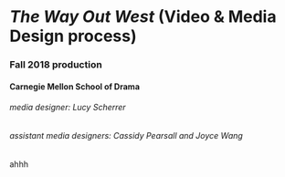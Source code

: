 # *The Way Out West* (Video & Media Design process)
### Fall 2018 production
#### Carnegie Mellon School of Drama
###### media designer: Lucy Scherrer
###### assistant media designers: Cassidy Pearsall and Joyce Wang


ahhh
